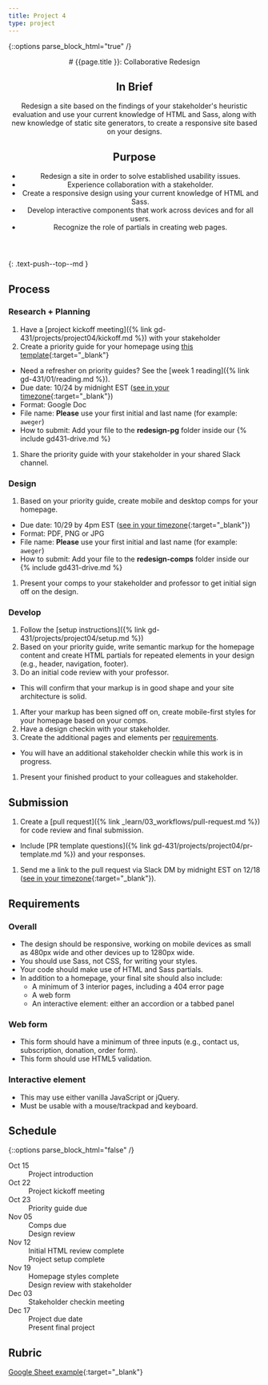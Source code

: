 ```yaml
---
title: Project 4
type: project
---
```


{::options parse_block_html="true" /}

<header>
# {{page.title }}: Collaborative Redesign

## In Brief
Redesign a site based on the findings of your stakeholder's heuristic evaluation and use your current knowledge of HTML and Sass, along with new knowledge of static site generators, to create a responsive site based on your designs.

## Purpose
- Redesign a site in order to solve established usability issues.
- Experience collaboration with a stakeholder.
- Create a responsive design using your current knowledge of HTML and Sass.
- Develop interactive components that work across devices and for all users.
- Recognize the role of partials in creating web pages.
</header>

<section>

{: .text-push--top--md }
## Process

### Research + Planning
1. Have a [project kickoff meeting]({% link gd-431/projects/project04/kickoff.md %}) with your stakeholder
1. Create a priority guide for your homepage using [this template](https://docs.google.com/document/d/1czcdhW7hVtAKG7SbMrCKdGvYT6LQACzP8LibrAm1f0A/copy?usp=sharing){:target="_blank"}
  - Need a refresher on priority guides? See the [week 1 reading]({% link gd-431/01/reading.md %}).
  - Due date: 10/24 by midnight EST ([see in your timezone](https://everytimezone.com/s/6615b472){:target="_blank"})
  - Format: Google Doc
  - File name: **Please** use your first initial and last name (for example: `aweger`)
  - How to submit: Add your file to the **redesign-pg** folder inside our  {% include gd431-drive.md %}
1. Share the priority guide with your stakeholder in your shared Slack channel.

### Design
1. Based on your priority guide, create mobile and desktop comps for your homepage.
  - Due date: 10/29 by 4pm EST ([see in your timezone](https://everytimezone.com/s/7dad7216){:target="_blank"})
  - Format: PDF, PNG or JPG
  - File name: **Please** use your first initial and last name (for example: `aweger`)
  - How to submit: Add your file to the **redesign-comps** folder inside our  {% include gd431-drive.md %}
1. Present your comps to your stakeholder and professor to get initial sign off on the design.

### Develop
1. Follow the [setup instructions]({% link gd-431/projects/project04/setup.md %})
1. Based on your priority guide, write semantic markup for the homepage content and create HTML partials for repeated elements in your design (e.g., header, navigation, footer).
1. Do an initial code review with your professor.
  - This will confirm that your markup is in good shape and your site architecture is solid.
1. After your markup has been signed off on, create mobile-first styles for your homepage based on your comps.
1. Have a design checkin with your stakeholder.
1. Create the additional pages and elements per [requirements](#requirements).
  - You will have an additional stakeholder checkin while this work is in progress.
1. Present your finished product to your colleagues and stakeholder.

## Submission
1. Create a [pull request]({% link _learn/03_workflows/pull-request.md %}) for code review and final submission.
  - Include [PR template questions]({% link gd-431/projects/project04/pr-template.md %}) and your responses.
1. Send me a link to the pull request via Slack DM by midnight EST on 12/18 ([see in your timezone](https://everytimezone.com/s/82b9cccb){:target="_blank"}).


## Requirements
### Overall
- The design should be responsive, working on mobile devices as small as 480px wide and other devices up to 1280px wide.
- You should use Sass, not CSS, for writing your styles.
- Your code should make use of HTML and Sass partials.
- In addition to a homepage, your final site should also include:
  - A minimum of 3 interior pages, including a 404 error page
  - A web form
  - An interactive element: either an accordion or a tabbed panel

### Web form
- This form should have a minimum of three inputs (e.g., contact us, subscription, donation, order form).
- This form should use HTML5 validation.

### Interactive element
- This may use either vanilla JavaScript or jQuery.
- Must be usable with a mouse/trackpad and keyboard.
</section>

<aside>

## Schedule

{::options parse_block_html="false" /}
<dl>
<dt>Oct 15</dt>
<dd>Project introduction</dd>
<dt>Oct 22</dt>
<dd>Project kickoff meeting</dd>
<dt>Oct 23</dt>
<dd>Priority guide due</dd>
<dt>Nov 05</dt>
<!-- Pushed back one week from 10/29 for break/time off -->
<dd>Comps due</dd>
<dd>Design review</dd>
<dt>Nov 12</dt>
<dd>Initial HTML review complete</dd>
<dd>Project setup complete</dd>
<dt>Nov 19</dt>
<dd>Homepage styles complete</dd>
<dd>Design review with stakeholder</dd>
<dt>Dec 03</dt>
<dd>Stakeholder checkin meeting</dd>
<!-- <dt>Dec 10</dt>
<dd>-</dd> -->
<dt>Dec 17</dt>
<dd>Project due date</dd>
<dd>Present final project</dd>
</dl>

## Rubric
[Google Sheet example](https://docs.google.com/spreadsheets/d/e/2PACX-1vSh5-j09DkLj0Pdjwgki14cSTAYWnLl794H4yft27Fg7ijsFyz2XbBa5Od18e_z8V1KXKfzpqj2LhOT/pubhtml?gid=721762819&single=true){:target="_blank"}

</aside>
